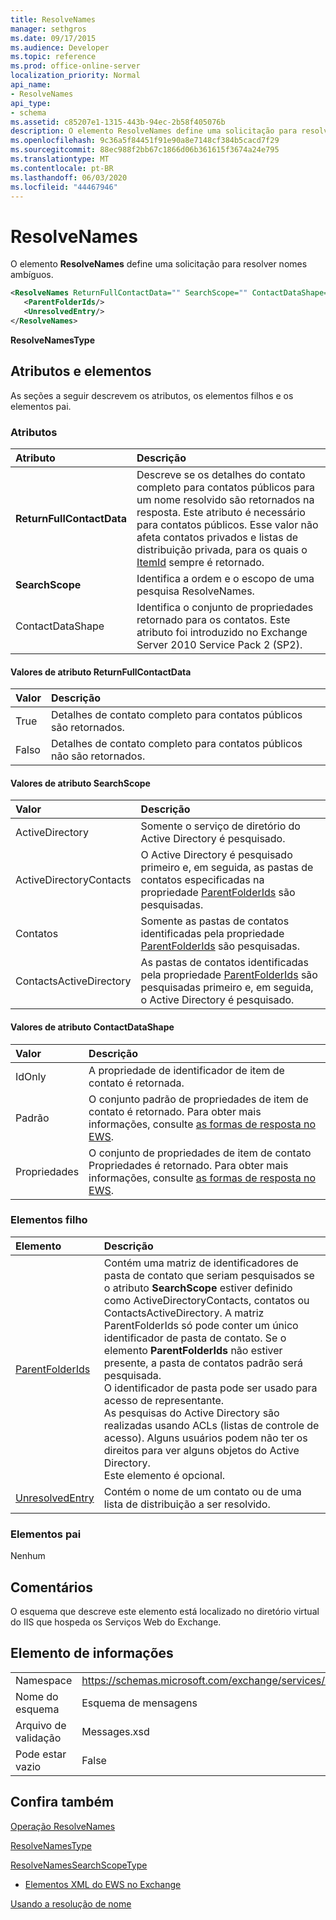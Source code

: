 ```yaml
---
title: ResolveNames
manager: sethgros
ms.date: 09/17/2015
ms.audience: Developer
ms.topic: reference
ms.prod: office-online-server
localization_priority: Normal
api_name:
- ResolveNames
api_type:
- schema
ms.assetid: c85207e1-1315-443b-94ec-2b58f405076b
description: O elemento ResolveNames define uma solicitação para resolver nomes ambíguos.
ms.openlocfilehash: 9c36a5f84451f91e90a8e7148cf384b5cacd7f29
ms.sourcegitcommit: 88ec988f2bb67c1866d06b361615f3674a24e795
ms.translationtype: MT
ms.contentlocale: pt-BR
ms.lasthandoff: 06/03/2020
ms.locfileid: "44467946"
---
```

# <a name="resolvenames"></a>ResolveNames

O elemento **ResolveNames** define uma solicitação para resolver nomes ambíguos. 
  
```XML
<ResolveNames ReturnFullContactData="" SearchScope="" ContactDataShape="">
   <ParentFolderIds/>
   <UnresolvedEntry/>
</ResolveNames>
```

 **ResolveNamesType**
## <a name="attributes-and-elements"></a>Atributos e elementos

As seções a seguir descrevem os atributos, os elementos filhos e os elementos pai.
  
### <a name="attributes"></a>Atributos

|**Atributo**|**Descrição**|
|:-----|:-----|
|**ReturnFullContactData** <br/> |Descreve se os detalhes do contato completo para contatos públicos para um nome resolvido são retornados na resposta. Este atributo é necessário para contatos públicos. Esse valor não afeta contatos privados e listas de distribuição privada, para os quais o [ItemId](itemid.md) sempre é retornado.  <br/> |
|**SearchScope** <br/> |Identifica a ordem e o escopo de uma pesquisa ResolveNames.  <br/> |
|ContactDataShape  <br/> |Identifica o conjunto de propriedades retornado para os contatos. Este atributo foi introduzido no Exchange Server 2010 Service Pack 2 (SP2).  <br/> |
   
#### <a name="returnfullcontactdata-attribute-values"></a>Valores de atributo ReturnFullContactData

|**Valor**|**Descrição**|
|:-----|:-----|
|True  <br/> |Detalhes de contato completo para contatos públicos são retornados.  <br/> |
|Falso  <br/> |Detalhes de contato completo para contatos públicos não são retornados.  <br/> |
   
#### <a name="searchscope-attribute-values"></a>Valores de atributo SearchScope

|**Valor**|**Descrição**|
|:-----|:-----|
|ActiveDirectory  <br/> |Somente o serviço de diretório do Active Directory é pesquisado.  <br/> |
|ActiveDirectoryContacts  <br/> |O Active Directory é pesquisado primeiro e, em seguida, as pastas de contatos especificadas na propriedade [ParentFolderIds](parentfolderids.md) são pesquisadas.  <br/> |
|Contatos  <br/> |Somente as pastas de contatos identificadas pela propriedade [ParentFolderIds](parentfolderids.md) são pesquisadas.  <br/> |
|ContactsActiveDirectory  <br/> |As pastas de contatos identificadas pela propriedade [ParentFolderIds](parentfolderids.md) são pesquisadas primeiro e, em seguida, o Active Directory é pesquisado.  <br/> |
   
#### <a name="contactdatashape-attribute-values"></a>Valores de atributo ContactDataShape

|**Valor**|**Descrição**|
|:-----|:-----|
|IdOnly  <br/> |A propriedade de identificador de item de contato é retornada.  <br/> |
|Padrão  <br/> |O conjunto padrão de propriedades de item de contato é retornado. Para obter mais informações, consulte [as formas de resposta no EWS](https://msdn.microsoft.com/library/1c5ddc0a-c4e0-4488-8972-7543b5b464df%28Office.15%29.aspx).  <br/> |
|Propriedades  <br/> |O conjunto de propriedades de item de contato Propriedades é retornado. Para obter mais informações, consulte [as formas de resposta no EWS](https://msdn.microsoft.com/library/1c5ddc0a-c4e0-4488-8972-7543b5b464df%28Office.15%29.aspx).  <br/> |
   
### <a name="child-elements"></a>Elementos filho

|**Elemento**|**Descrição**|
|:-----|:-----|
|[ParentFolderIds](parentfolderids.md) <br/> |Contém uma matriz de identificadores de pasta de contato que seriam pesquisados se o atributo **SearchScope** estiver definido como ActiveDirectoryContacts, contatos ou ContactsActiveDirectory. A matriz ParentFolderIds só pode conter um único identificador de pasta de contato. Se o elemento **ParentFolderIds** não estiver presente, a pasta de contatos padrão será pesquisada.  <br/> O identificador de pasta pode ser usado para acesso de representante.  <br/> As pesquisas do Active Directory são realizadas usando ACLs (listas de controle de acesso). Alguns usuários podem não ter os direitos para ver alguns objetos do Active Directory.  <br/> Este elemento é opcional.  <br/> |
|[UnresolvedEntry](unresolvedentry.md) <br/> |Contém o nome de um contato ou de uma lista de distribuição a ser resolvido.  <br/> |
   
### <a name="parent-elements"></a>Elementos pai

Nenhum
  
## <a name="remarks"></a>Comentários

O esquema que descreve este elemento está localizado no diretório virtual do IIS que hospeda os Serviços Web do Exchange.
  
## <a name="element-information"></a>Elemento de informações

|||
|:-----|:-----|
|Namespace  <br/> |https://schemas.microsoft.com/exchange/services/2006/messages  <br/> |
|Nome do esquema  <br/> |Esquema de mensagens  <br/> |
|Arquivo de validação  <br/> |Messages.xsd  <br/> |
|Pode estar vazio  <br/> |False  <br/> |
   
## <a name="see-also"></a>Confira também



[Operação ResolveNames](resolvenames-operation.md)
  
[ResolveNamesType](https://msdn.microsoft.com/library/ExchangeWebServices.ResolveNamesType.aspx)
  
[ResolveNamesSearchScopeType](https://msdn.microsoft.com/library/ExchangeWebServices.ResolveNamesSearchScopeType.aspx)


- [Elementos XML do EWS no Exchange](ews-xml-elements-in-exchange.md)


[Usando a resolução de nome](https://msdn.microsoft.com/library/9257fb07-89d2-46eb-b885-e2173fe6fbc1%28Office.15%29.aspx)

